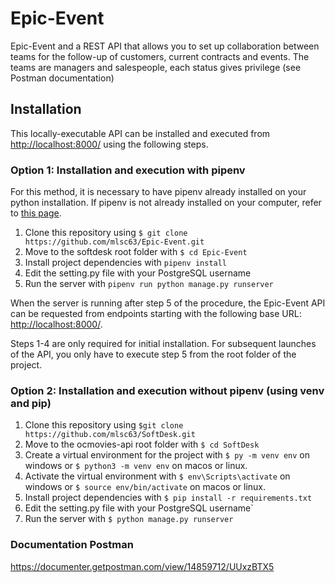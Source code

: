 # Epic-Event


Epic-Event and a REST API that allows you to set up collaboration between teams for the follow-up of customers, current contracts and events. The teams are managers and salespeople, each status gives privilege (see Postman documentation)

## Installation

This locally-executable API can be installed and executed from [http://localhost:8000/](http://localhost:8000/) using the following steps.

### Option 1: Installation and execution with pipenv

For this method, it is necessary to have pipenv already installed on your python installation. If pipenv is not already installed on your computer, refer to [this page](docs/pipenv/installation-en.md).

1. Clone this repository using `$ git clone https://github.com/mlsc63/Epic-Event.git`
2. Move to the softdesk root folder with `$ cd Epic-Event`
3. Install project dependencies with `pipenv install` 
4. Edit the setting.py file with your PostgreSQL username
5. Run the server with `pipenv run python manage.py runserver`

When the server is running after step 5 of the procedure, the Epic-Event API can
be requested from endpoints starting with the following base URL: [http://localhost:8000/](http://localhost:8000/).

Steps 1-4 are only required for initial installation. For subsequent launches
of the API, you only have to execute step 5 from the root folder of the project.

### Option 2: Installation and execution without pipenv (using venv and pip)

1. Clone this repository using `$git clone https://github.com/mlsc63/SoftDesk.git`
2. Move to the ocmovies-api root folder with `$ cd SoftDesk`
3. Create a virtual environment for the project with `$ py -m venv env` on windows or `$ python3 -m venv env` on macos or linux.
4. Activate the virtual environment with `$ env\Scripts\activate` on windows or `$ source env/bin/activate` on macos or linux.
5. Install project dependencies with `$ pip install -r requirements.txt`
6. Edit the setting.py file with your PostgreSQL username`
7. Run the server with `$ python manage.py runserver`

### Documentation Postman
https://documenter.getpostman.com/view/14859712/UUxzBTX5
